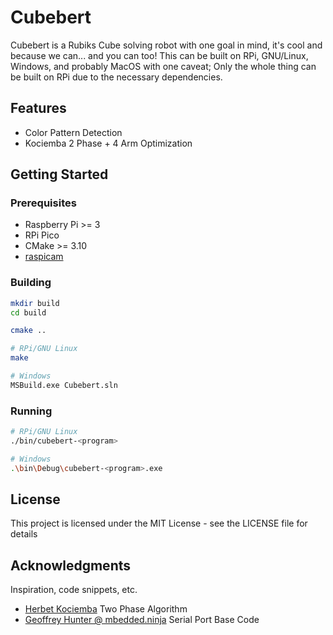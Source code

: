 # Cubebert

Cubebert is a Rubiks Cube solving robot with one goal in mind, it's cool and because we can... and you can too! This can be built on RPi, GNU/Linux, Windows, and probably MacOS with one caveat; Only the whole thing can be built on RPi due to the necessary dependencies.

## Features
- Color Pattern Detection
- Kociemba 2 Phase + 4 Arm Optimization

## Getting Started

### Prerequisites
- Raspberry Pi >= 3
- RPi Pico
- CMake >= 3.10
- [raspicam](https://github.com/rmsalinas/raspicam)

### Building
```sh
mkdir build
cd build

cmake ..

# RPi/GNU Linux
make

# Windows
MSBuild.exe Cubebert.sln
```

### Running
```sh
# RPi/GNU Linux
./bin/cubebert-<program>

# Windows
.\bin\Debug\cubebert-<program>.exe
```

## License

This project is licensed under the MIT License - see the LICENSE file for details

## Acknowledgments

Inspiration, code snippets, etc.
* [Herbet Kociemba](http://kociemba.org/cube.htm) Two Phase Algorithm
* [Geoffrey Hunter @ mbedded.ninja](https://blog.mbedded.ninja/programming/operating-systems/linux/linux-serial-ports-using-c-cpp/) Serial Port Base Code
